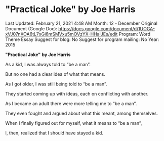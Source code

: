 # "Practical Joke" by Joe Harris

Last Updated: February 21, 2021 4:48 AM
Month: 12 - December
Original Document (Google Doc): https://docs.google.com/document/d/1UOGA-xVJ07nXOA6tL7xGi6mSMVxu5mOVzYX-HHaIJEs/edit
Program: Word Theme Essay
Suggest for blog: No
Suggest for program mailing: No
Year: 2015

**"Practical Joke"** **by Joe Harris**

As a kid, I was always told to “be a man”.

But no one had a clear idea of what that means.

As I got older, I was still being told to “be a man”.

They started coming up with ideas, each on conflicting with another.

As I became an adult there were more telling me to “be a man”.

They even fought and argued about what this meant, among themselves.

When I finally figured out for myself, what it means to “be a man”,

I, then, realized that I should have stayed a kid.
